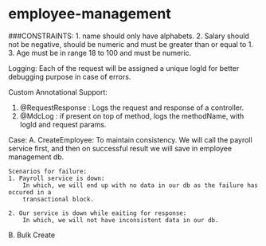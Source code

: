 # employee-management


###CONSTRAINTS:
    1. name should only have alphabets.
    2. Salary should not be negative, should be numeric and must be greater than or equal to 1.
    3. Age must be in range 18 to 100 and must be numeric.


Logging: 
Each of the request will be assigned a unique logId for better debugging purpose in case of errors.

Custom Annotational Support:
1. @RequestResponse : Logs the request and response of a controller.
2. @MdcLog : if present on top of method, logs the methodName, with logId and request params.


Case:
A. CreateEmployee:
    To maintain consistency. We will call the payroll service first, and then on successful result we will save in employee
    management db.
    
    Scenarios for failure:
    1. Payroll service is down: 
        In which, we will end up with no data in our db as the failure has occured in a 
        transactional block.
        
    2. Our service is down while eaiting for response:
        In which, we will not have inconsistent data in our db.

B. Bulk Create
    
